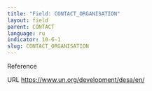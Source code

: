 ```yaml
---
title: "Field: CONTACT_ORGANISATION"
layout: field
parent: CONTACT
language: ru
indicator: 10-6-1
slug: CONTACT_ORGANISATION
---
```

Reference

URL
https://www.un.org/development/desa/en/